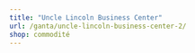 ```yaml
---
title: "Uncle Lincoln Business Center"
url: /ganta/uncle-lincoln-business-center-2/
shop: commodité
---
```

